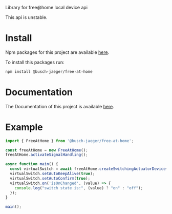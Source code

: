 Library for free@home local device api

This api is unstable.

# Install

Npm packages for this project are available [here](https://www.npmjs.com/package/@busch-jaeger/free-at-home).

To install this packages run:
```bash
npm install @busch-jaeger/free-at-home
```

# Documentation

The Documentation of this project is available [here](https://github.com/Busch-Jaeger/node-free-at-home/wiki).

# Example

```typescript
import { FreeAtHome } from '@busch-jaeger/free-at-home';

const freeAtHome = new FreeAtHome();
freeAtHome.activateSignalHandling();

async function main() {
  const virtualSwitch = await freeAtHome.createSwitchingActuatorDevice("123switch", "Virtual Switch");
  virtualSwitch.setAutoKeepAlive(true);
  virtualSwitch.setAutoConfirm(true);
  virtualSwitch.on('isOnChanged', (value) => {
    console.log("switch state is:", (value) ? "on" : "off");
  });
}

main();
```

